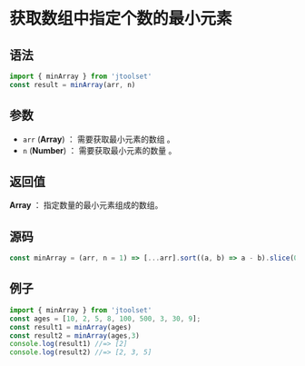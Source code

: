 
# 获取数组中指定个数的最小元素

## 语法

```js
import { minArray } from 'jtoolset'
const result = minArray(arr, n)
```

## 参数

- `arr` (**Array**) ： 需要获取最小元素的数组 。
- `n` (**Number**) ： 需要获取最小元素的数量 。

## 返回值

**Array** ： 指定数量的最小元素组成的数组。

## 源码

```js
const minArray = (arr, n = 1) => [...arr].sort((a, b) => a - b).slice(0, n);
```

## 例子

```js
import { minArray } from 'jtoolset'
const ages = [10, 2, 5, 8, 100, 500, 3, 30, 9];
const result1 = minArray(ages)
const result2 = minArray(ages,3)
console.log(result1) //=> [2]
console.log(result2) //=> [2, 3, 5]
```
